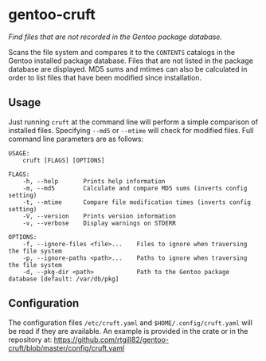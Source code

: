 # gentoo-cruft

_Find files that are not recorded in the Gentoo package database._

Scans the file system and compares it to the `CONTENTS` catalogs in the Gentoo
installed package database. Files that are not listed in the package database
are displayed. MD5 sums and mtimes can also be calculated in order to list
files that have been modified since installation.

## Usage

Just running `cruft` at the command line will perform a simple comparison of
installed files. Specifying `--md5` or `--mtime` will check for modified files.
Full command line parameters are as follows:

```
USAGE:
    cruft [FLAGS] [OPTIONS]

FLAGS:
    -h, --help       Prints help information
    -m, --md5        Calculate and compare MD5 sums (inverts config setting)
    -t, --mtime      Compare file modification times (inverts config setting)
    -V, --version    Prints version information
    -v, --verbose    Display warnings on STDERR

OPTIONS:
    -f, --ignore-files <file>...    Files to ignore when traversing the file system
    -p, --ignore-paths <path>...    Paths to ignore when traversing the file system
    -d, --pkg-dir <path>            Path to the Gentoo package database [default: /var/db/pkg]
```

## Configuration

The configuration files `/etc/cruft.yaml` and `$HOME/.config/cruft.yaml` will
be read if they are available. An example is provided in the crate or in the
repository at:
https://github.com/rtgill82/gentoo-cruft/blob/master/config/cruft.yaml

